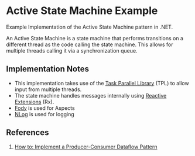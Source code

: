 # Active State Machine Example
Example Implementation of the Active State Machine pattern in .NET. 

An Active State Machine is a state machine that performs transitions on a different thread as the code calling the state machine. 
This allows for multiple threads calling it via a synchronization queue. 

## Implementation Notes
* This implementation takes use of the [Task Parallel Library](http://msdn.microsoft.com/en-us/library/dd460717.aspx) (TPL) to allow input from multiple threads. 
* The state machine handles messages internally using [Reactive Extensions](https://rx.codeplex.com/) (Rx). 
* [Fody](https://github.com/Fody/Fody) is used for Aspects
* [NLog](http://nlog-project.org/) is used for logging

## References
1. [How to: Implement a Producer-Consumer Dataflow Pattern](http://msdn.microsoft.com/en-us/library/hh228601%28v=vs.110%29.aspx)